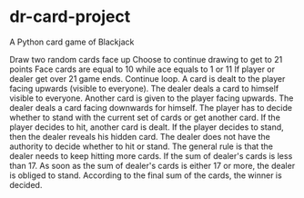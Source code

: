 # dr-card-project
A Python card game of Blackjack

Draw two random cards face up
Choose to continue drawing to get to 21 points
Face cards are equal to 10 while ace equals to 1 or 11
If player or dealer get over 21 game ends. 
Continue loop.
A card is dealt to the player facing upwards (visible to everyone).
The dealer deals a card to himself visible to everyone.
Another card is given to the player facing upwards.
The dealer deals a card facing downwards for himself.
The player has to decide whether to stand with the current set of cards or get another card.
If the player decides to hit, another card is dealt.
If the player decides to stand, then the dealer reveals his hidden card.
The dealer does not have the authority to decide whether to hit or stand.
 The general rule is that the dealer needs to keep hitting more cards. 
If the sum of dealer's cards is less than 17.
 As soon as the sum of dealer's cards is either 17 or more, the dealer is obliged to stand.
 According to the final sum of the cards, the winner is decided.